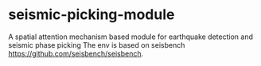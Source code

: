 # seismic-picking-module
A spatial attention mechanism based module for earthquake detection and seismic phase picking
The env is based on seisbench https://github.com/seisbench/seisbench.